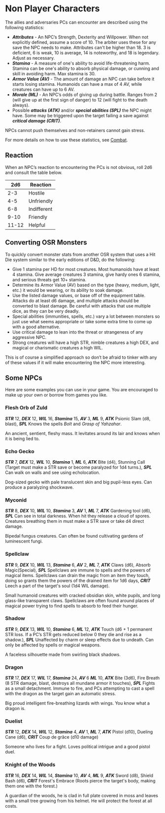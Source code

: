# Non Player Characters
The allies and adversaries PCs can encounter are described using the following statistics:
- ***Attributes*** - An NPC’s Strength, Dexterity and Willpower. When not explicitly defined, assume a score of 10. The arbiter uses these for any save the NPC needs to make. Attributes can't be higher than 18. 3 is deficient, 6 is weak, 10 is average, 14 is noteworthy, and 18 is legendary. Adjust as necessary.
- ***Stamina*** - A measure of one's ability to avoid life-threatening harm. Stamina can be one's ability to absorb physical damage, or cunning and skill in avoiding harm. Max stamina is 30.
- ***Armor Value (AV)*** - The amount of damage an NPC can take before it starts losing stamina. Humanoids can have a max of 4 AV, while creatures can have up to 6 AV.
- ***Morale (ML)*** - An NPC’s odds of giving up during battle. Ranges from 2 (will give up at the first sign of danger) to 12 (will fight to the death always).
- Possible ***attacks (ATK)*** and/or ***special abilities (SPL)*** the NPC might have. Some may be triggered upon the target failing a save against ***critical damage (CRIT)***.

NPCs cannot push themselves and non-retainers cannot gain stress.

For more details on how to use these statistics, see [Combat](how-to-play.md#combat-1).
## Reaction
When an NPC’s reaction to encountering the PCs is not obvious, roll 2d6 and consult the table below.

| 2d6   | Reaction    |
| ----- | ----------- |
| 2-3   | Hostile     |
| 4-5   | Unfriendly  |
| 6-8   | Indifferent |
| 9-10  | Friendly    |
| 11-12 | Helpful     |

## Converting OSR Monsters
To quickly convert monster stats from another OSR system that uses a Hit Die system similar to the early editions of D&D, do the following:
- Give 1 stamina per HD for most creatures. Most humanoids have at least 4 stamina. Give average creatures 3 stamina, give hardy ones 6 stamina, and serious threats get 10+ stamina.
- Determine its Armor Value (AV) based on the type (heavy, medium, light, etc.) it would be wearing, or its ability to soak damage.
- Use the listed damage values, or base off of the equipment table. Attacks do at least d6 damage, and multiple attacks should be converted to blast damage. Be careful with attacks that use multiple dice, as they can be very deadly.
- Special abilities (immunities, spells, etc.) vary a lot between monsters so just use what seems appropriate or take some extra time to come up with a good alternative.
- Use critical damage to lean into the threat or strangeness of any aggressive NPC.
- Strong creatures will have a high STR, nimble creatures a high DEX, and magical or charismatic creatures a high WIL.

This is of course a simplified approach so don’t be afraid to tinker with any of these values if it will make encountering the NPC more interesting.
## Some NPCs
Here are some examples you can use in your game. You are encouraged to make up your own or borrow from games you like.
### Flesh Orb of Zuld
***STR*** 12, ***DEX*** 12, ***WIL*** 16, ***Stamina*** 15, ***AV*** 3, ***ML*** 9, ***ATK*** Psionic Slam (d8, blast), ***SPL*** Knows the spells *Bolt* and *Grasp of Yahzahar*.

An ancient, sentient, fleshy mass. It levitates around its lair and knows when it is being lied to.
### Echo Gecko
***STR*** 7, ***DEX*** 12, ***WIL*** 10, ***Stamina*** 1, ***ML*** 6, ***ATK*** Bite (d4), Stunning Call (Target must make a STR save or become paralyzed for 1d4 turns.), ***SPL*** Can walk on walls and see using echolocation.

Dog-sized gecko with pale translucent skin and big pupil-less eyes. Can produce a paralyzing shockwave.
### Myconid
***STR*** 8, ***DEX*** 10, ***WIL*** 10, ***Stamina*** 3, ***AV*** 1, ***ML*** 7, ***ATK*** Gardening tool (d6), ***SPL*** Can see in total darkness. When hit they release a cloud of spores. Creatures breathing them in must make a STR save or take d4 direct damage.

Bipedal fungus creatures. Can often be found cultivating gardens of luminescent fungi.
### Spellclaw
***STR*** 9, ***DEX*** 10, ***WIL*** 13, ***Stamina*** 6, ***AV*** 2, ***ML*** 7, ***ATK*** Claws (d6), Absorb Magic(Special), ***SPL*** Spellclaws are immune to spells and the powers of magical items. Spellclaws can drain the magic from an item they touch, doing so grants them the powers of the drained item for 1d6 days, ***CRIT*** Leech a part of the target's soul (1d4 WIL damage).

Small humanoid creatures with cracked obsidian skin, white pupils, and long glass-like transparent claws. Spellclaws are often found around places of magical power trying to find spells to absorb to feed their hunger.
### Shadow
***STR*** 9, ***DEX*** 13, ***WIL*** 10, ***Stamina*** 6, ***ML*** 12, ***ATK*** Touch (d6 + 1 permanent STR loss. If a PC’s STR gets reduced below 0 they die and rise as a shadow.), ***SPL*** Unaffected by charm or sleep effects due to undeath. Can only be affected by spells or magical weapons.

A faceless silhouette made from swirling black shadows.
### Dragon
***STR*** 17, ***DEX*** 17, ***WIL*** 17, ***Stamina*** 24, ***AV*** 6 ***ML*** 10, ***ATK*** Bite (3d6),  Fire Breath (8 STR damage, blast, destroys all mundane armor it touches), ***SPL*** Fights as a small detachment. Immune to fire, and PCs attempting to cast a spell with the dragon as the target gain an automatic stress.

Big proud intelligent fire-breathing lizards with wings. You know what a dragon is.
### Duelist
***STR*** 12, ***DEX*** 14, ***WIL*** 12, ***Stamina*** 4, ***AV*** 1, ***ML*** 7, ***ATK*** Pistol (d10), Dueling Cane (d6), ***CRIT*** Coup de grâce (d10 damage)

Someone who lives for a fight. Loves political intrigue and a good pistol duel.
### Knight of the Woods
***STR*** 16, ***DEX*** 14, ***WIL*** 14, ***Stamina*** 10, ***AV*** 4, ***ML*** 9, ***ATK*** Sword (d8), Shield Bash (d6), ***CRIT*** Forest's Embrace (Roots pierce the target's body, making them one with the forest.)

A guardian of the woods, he is clad in full plate covered in moss and leaves with a small tree growing from his helmet. He will protect the forest at all costs.
